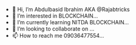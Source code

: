 - 👋 Hi, I’m Abdulbasid Ibrahim AKA @Rajabtricks
- 👀 I’m interested in BLOCKCHAIN...
- 🌱 I’m currently learning NITDA BLOCKCHAIN...
- 💞️ I’m looking to collaborate on ...
- 📫 How to reach me 09036477554...

<!---
Rajabtricks/Rajabtricks is a ✨ special ✨ repository because its `README.md` (this file) appears on your GitHub profile.
You can click the Preview link to take a look at your changes.
--->
